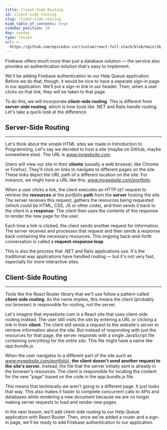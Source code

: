 ```yaml
---
title: Client-Side Routing
id: client-side-routing
slug: client-side-routing
hide_table_of_contents: true
sidebar_position: 20
day: sunday
type: lesson
url: >-
  https://github.com/epicodus-curriculum/react-full-stack/blob/main/1b_client_side_routing.md
---
```


Firebase offers much more than just a database solution — the service also provides an authentication solution that's easy to implement.

We'll be adding Firebase authentication to our Help Queue application. Before we do that, though, it would be nice to have a separate sign-in page in our application. We'll put a sign-in link in our header. Then, when a user clicks on that link, they will be taken to that page.

To do this, we will incorporate **client-side routing**. This is different from **server-side routing**, which is how tools like .NET and Rails handle routing. Let's take a quick look at the difference.

## Server-Side Routing
---

Let's think about the simple HTML sites we made in Introduction to Programming. Let's say we decided to host a site (maybe on GitHub, maybe somewhere else). The URL is _www.mywebsite.com_.

Users will view our site in their **clients** (usually a web browser, like Chrome or Firefox). They'll click on links to navigate to different pages on the site. These links depict the URL path of a different location on the site. For instance, we might have a URL like this: _www.mywebsite.com/portfolio_.

When a user clicks a link, the client executes an HTTP `GET` request to retrieve the **resources** at the _portfolio_ **path** from the **server** hosting the site. The server receives this request, gathers the resources being requested (which could be HTML, CSS, JS or other code), and then sends it back to the client in a **response**. The client then uses the contents of the response to render the new page for the user.

Each time a link is clicked, the client sends another request for information. The server receives and processes that request and then sends a response back containing the necessary resources. This ongoing back-and-forth conversation is called a **request-response loop**.

This is also the process that .NET and Rails applications use. It's the traditional way applications have handled routing — but it's not very fast, especially for more interactive sites.

## Client-Side Routing
---

Tools like the React Router library that we'll use follow a pattern called **client-side routing**. As the name implies, this means the client (probably our browser) is responsible for routing, not the server.

Let's imagine that _mywebsite.com_ is a React site that uses client-side routing instead. The user still visits the site by entering a URL or clicking a link in their **client**. The client still sends a request to the website's server to retrieve information about the site. But instead of responding with just the resources for that page, the server responds with a single JavaScript file containing _everything_ for the _entire site_. This file might have a name like _app.bundle.js_.

When the user navigates to a different part of the site such as _www.mywebsite.com/portfolio_), **the client doesn't send another request to the site's server.** Instead, the file that the server initially sent is already in the browser's resources. The client is responsible for locating the content for the new "page" based on the code in the _app.bundle.js_ file.

This means that technically we aren't going to a different page. It just looks that way. This also makes it faster to complete concurrent calls to APIs and databases while rendering a new document because we are no longer making server requests to load and render new pages.

In the next lesson, we'll add client-side routing to our Help Queue application with React Router. Then, once we've added a router and a sign-in page, we'll be ready to add Firebase authentication to our application.
